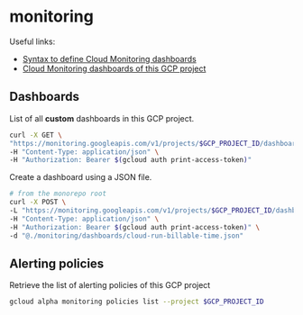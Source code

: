 # monitoring

Useful links:

- [Syntax to define Cloud Monitoring dashboards](https://cloud.google.com/monitoring/api/ref_v3/rest/v1/projects.dashboards)
- [Cloud Monitoring dashboards of this GCP project](https://console.cloud.google.com/monitoring/dashboards?project=prj-kitchen-sink&pageState=(%22dashboards%22:(%22t%22:%22All%22)))

## Dashboards

List of all **custom** dashboards in this GCP project.

```sh
curl -X GET \
"https://monitoring.googleapis.com/v1/projects/$GCP_PROJECT_ID/dashboards" \
-H "Content-Type: application/json" \
-H "Authorization: Bearer $(gcloud auth print-access-token)"
```

Create a dashboard using a JSON file.

```sh
# from the monorepo root
curl -X POST \
-L "https://monitoring.googleapis.com/v1/projects/$GCP_PROJECT_ID/dashboards" \
-H "Content-Type: application/json" \
-H "Authorization: Bearer $(gcloud auth print-access-token)" \
-d "@./monitoring/dashboards/cloud-run-billable-time.json"
```

## Alerting policies

Retrieve the list of alerting policies of this GCP project

```sh
gcloud alpha monitoring policies list --project $GCP_PROJECT_ID
```
